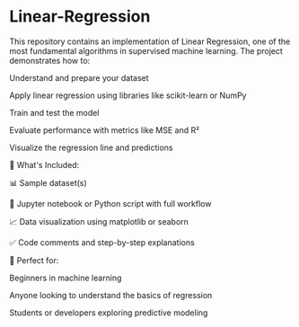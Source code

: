 # Linear-Regression
This repository contains an implementation of Linear Regression, one of the most fundamental algorithms in supervised machine learning. The project demonstrates how to:

Understand and prepare your dataset

Apply linear regression using libraries like scikit-learn or NumPy

Train and test the model

Evaluate performance with metrics like MSE and R²

Visualize the regression line and predictions


📁 What's Included:

📊 Sample dataset(s)

🧮 Jupyter notebook or Python script with full workflow

📈 Data visualization using matplotlib or seaborn

✅ Code comments and step-by-step explanations


🚀 Perfect for:

Beginners in machine learning

Anyone looking to understand the basics of regression

Students or developers exploring predictive modeling
